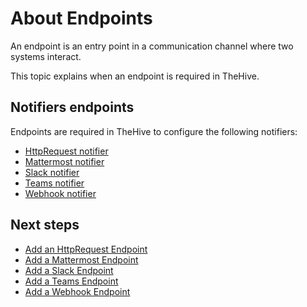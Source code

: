 # About Endpoints

An endpoint is an entry point in a communication channel where two systems interact.

This topic explains when an endpoint is required in TheHive.

## Notifiers endpoints

Endpoints are required in TheHive to configure the following notifiers:

* [HttpRequest notifier](../manage-notifications/notifiers/http-request.md)
* [Mattermost notifier](../manage-notifications/notifiers/mattermost.md)
* [Slack notifier](../manage-notifications/notifiers/slack.md)
* [Teams notifier](../manage-notifications/notifiers/teams.md)
* [Webhook notifier](../manage-notifications/notifiers/webhook.md)

## Next steps

* [Add an HttpRequest Endpoint](add-http-request-endpoint.md)
* [Add a Mattermost Endpoint](add-mattermost-endpoint.md)
* [Add a Slack Endpoint](add-slack-endpoint.md)
* [Add a Teams Endpoint](add-teams-endpoint.md)
* [Add a Webhook Endpoint](add-webhook-endpoint.md)